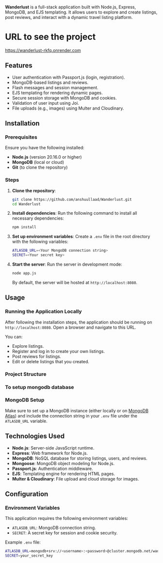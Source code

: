 **Wanderlust** is a full-stack application built with Node.js, Express, MongoDB, and EJS templating. It allows users to explore and create listings, post reviews, and interact with a dynamic travel listing platform.
# URL to see the project
https://wanderlust-rkfq.onrender.com
## Features
- User authentication with Passport.js (login, registration).
- MongoDB-based listings and reviews.
- Flash messages and session management.
- EJS templating for rendering dynamic pages.
- Secure session storage with MongoDB and cookies.
- Validation of user input using Joi.
- File uploads (e.g., images) using Multer and Cloudinary.

## Installation

### Prerequisites
Ensure you have the following installed:
- **Node.js** (version 20.16.0 or higher)
- **MongoDB** (local or cloud)
- **Git** (to clone the repository)

### Steps
1. **Clone the repository**:
    ```bash
    git clone https://github.com/anshuullaad/Wanderlust.git
    cd Wanderlust
    ```

2. **Install dependencies**:
    Run the following command to install all necessary dependencies:
    ```bash
    npm install
    ```

3. **Set up environment variables**:
    Create a `.env` file in the root directory with the following variables:
    ```bash
    ATLASDB_URL=<Your MongoDB connection string>
    SECRET=<Your secret key>
    ```

4. **Start the server**:
    Run the server in development mode:
    ```bash
    node app.js
    ```
    By default, the server will be hosted at `http://localhost:8080`.

## Usage

### Running the Application Locally
After following the installation steps, the application should be running on `http://localhost:8080`. Open a browser and navigate to this URL.

You can:
- Explore listings.
- Register and log in to create your own listings.
- Post reviews for listings.
- Edit or delete listings that you created.

### Project Structure

### To setup mongodb database

### MongoDB Setup
Make sure to set up a MongoDB instance (either locally or on [MongoDB Atlas](https://www.mongodb.com/cloud/atlas)) and include the connection string in your `.env` file under the `ATLASDB_URL` variable.

## Technologies Used
- **Node.js**: Server-side JavaScript runtime.
- **Express**: Web framework for Node.js.
- **MongoDB**: NoSQL database for storing listings, users, and reviews.
- **Mongoose**: MongoDB object modeling for Node.js.
- **Passport.js**: Authentication middleware.
- **EJS**: Templating engine for rendering HTML pages.
- **Multer & Cloudinary**: File upload and cloud storage for images.

## Configuration

### Environment Variables
This application requires the following environment variables:
- `ATLASDB_URL`: MongoDB connection string.
- `SECRET`: A secret key for session and cookie security.

Example `.env` file:
```bash
ATLASDB_URL=mongodb+srv://<username>:<password>@cluster.mongodb.net/wanderlust?retryWrites=true&w=majority
SECRET=your_secret_key
